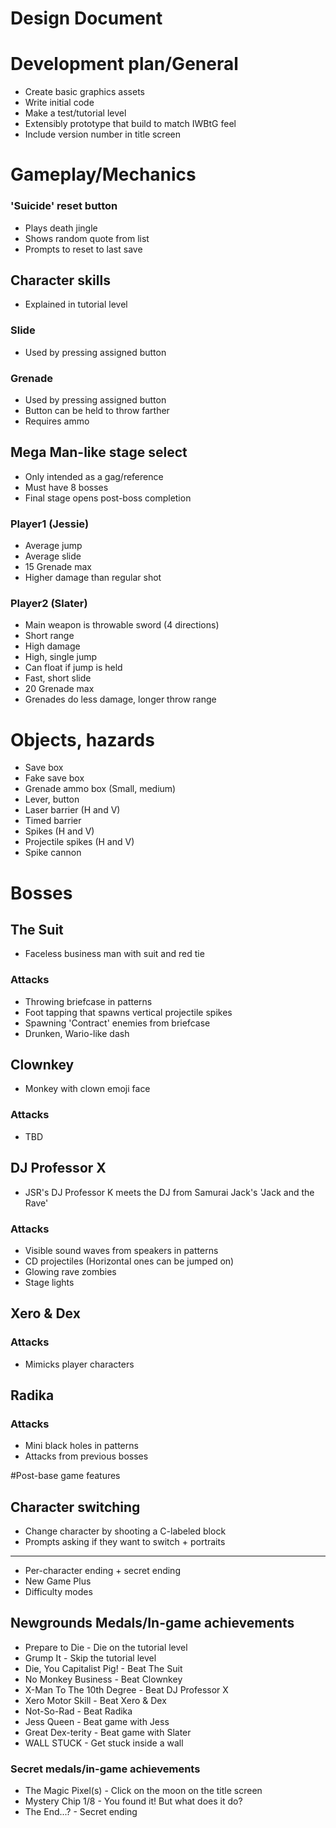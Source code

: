 # Design Document  
# Development plan/General
- Create basic graphics assets
- Write initial code
- Make a test/tutorial level
- Extensibly prototype that build to match IWBtG feel
- Include version number in title screen
# Gameplay/Mechanics
### 'Suicide' reset button
- Plays death jingle
- Shows random quote from list
- Prompts to reset to last save
## Character skills
- Explained in tutorial level
### Slide
- Used by pressing assigned button
### Grenade
- Used by pressing assigned button
- Button can be held to throw farther
- Requires ammo
## Mega Man-like stage select
- Only intended as a gag/reference
- Must have 8 bosses
- Final stage opens post-boss completion
### Player1 (Jessie)
- Average jump
- Average slide
- 15 Grenade max
- Higher damage than regular shot
### Player2 (Slater)
- Main weapon is throwable sword (4 directions)
- Short range
- High damage
- High, single jump
- Can float if jump is held
- Fast, short slide
- 20 Grenade max
- Grenades do less damage, longer throw range
# Objects, hazards
- Save box
- Fake save box
- Grenade ammo box (Small, medium)
- Lever, button
- Laser barrier (H and V)
- Timed barrier
- Spikes (H and V)
- Projectile spikes (H and V)
- Spike cannon

# Bosses
## The Suit
- Faceless business man with suit and red tie
### Attacks
- Throwing briefcase in patterns
- Foot tapping that spawns vertical projectile spikes
- Spawning 'Contract' enemies from briefcase
- Drunken, Wario-like dash
## Clownkey
- Monkey with clown emoji face
### Attacks
- TBD
## DJ Professor X
- JSR's DJ Professor K meets the DJ from Samurai Jack's 'Jack and the Rave'
### Attacks
- Visible sound waves from speakers in patterns
- CD projectiles (Horizontal ones can be jumped on)
- Glowing rave zombies
- Stage lights
## Xero & Dex
### Attacks
- Mimicks player characters

## Radika
### Attacks
- Mini black holes in patterns
- Attacks from previous bosses

#Post-base game features
## Character switching
- Change character by shooting a C-labeled block
- Prompts asking if they want to switch + portraits
---

- Per-character ending + secret ending
- New Game Plus
- Difficulty modes
## Newgrounds Medals/In-game achievements
- Prepare to Die - Die on the tutorial level
- Grump It - Skip the tutorial level
- Die, You Capitalist Pig! - Beat The Suit
- No Monkey Business - Beat Clownkey
- X-Man To The 10th Degree - Beat DJ Professor X
- Xero Motor Skill - Beat Xero & Dex
- Not-So-Rad - Beat Radika
- Jess Queen - Beat game with Jess
- Great Dex-terity - Beat game with Slater
- WALL STUCK - Get stuck inside a wall
### Secret medals/in-game achievements
- The Magic Pixel(s) - Click on the moon on the title screen
- Mystery Chip 1/8 - You found it! But what does it do?
- The End...? - Secret ending
